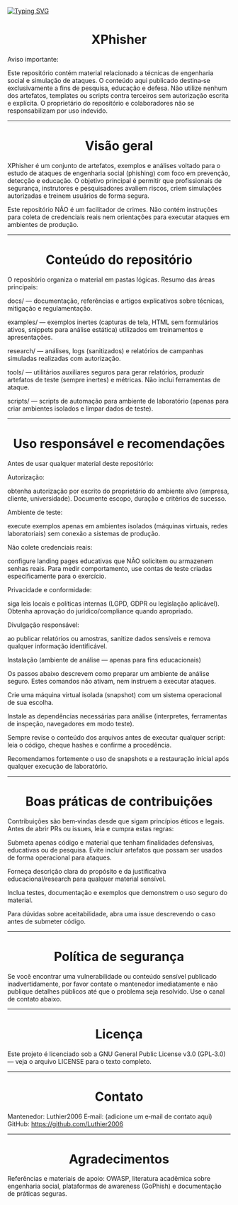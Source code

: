 [![Typing SVG](https://readme-typing-svg.herokuapp.com/?color=ff0000&size=35&center=true&vCenter=true&width=1000&lines=Atenção!+⚠;Não+nos+responsabilizamos+pelos+riscos)](https://git.io/typing-svg)

<h1 align="center">XPhisher</h1>

<p>Aviso importante: </p>
Este repositório contém material relacionado a técnicas de engenharia social e simulação de ataques. O conteúdo aqui publicado destina‑se exclusivamente a fins de pesquisa, educação e defesa. Não utilize nenhum dos artefatos, templates ou scripts contra terceiros sem autorização escrita e explícita. O proprietário do repositório e colaboradores não se responsabilizam por uso indevido.

------------------------------------------------------------------------

<h1 align="center">Visão geral</h1>

XPhisher é um conjunto de artefatos, exemplos e análises voltado para o estudo de ataques de engenharia social (phishing) com foco em prevenção, detecção e educação. O objetivo principal é permitir que profissionais de segurança, instrutores e pesquisadores avaliem riscos, criem simulações autorizadas e treinem usuários de forma segura.

Este repositório NÃO é um facilitador de crimes. Não contém instruções para coleta de credenciais reais nem orientações para executar ataques em ambientes de produção.

------------------------------------------------------------------------

<h1 align="center">Conteúdo do repositório</h1>

O repositório organiza o material em pastas lógicas. Resumo das áreas principais:

docs/ — documentação, referências e artigos explicativos sobre técnicas, mitigação e regulamentação.

examples/ — exemplos inertes (capturas de tela, HTML sem formulários ativos, snippets para análise estática) utilizados em treinamentos e apresentações.

research/ — análises, logs (sanitizados) e relatórios de campanhas simuladas realizadas com autorização.

tools/ — utilitários auxiliares seguros para gerar relatórios, produzir artefatos de teste (sempre inertes) e métricas. Não inclui ferramentas de ataque.

scripts/ — scripts de automação para ambiente de laboratório (apenas para criar ambientes isolados e limpar dados de teste).

------------------------------------------------------------------------

<h1 align="center">Uso responsável e recomendações</h1>

Antes de usar qualquer material deste repositório:

<p>Autorização: </p>
  obtenha autorização por escrito do proprietário do ambiente alvo (empresa, cliente, universidade). Documente escopo, duração e critérios de sucesso.

<p>Ambiente de teste: </p>
execute exemplos apenas em ambientes isolados (máquinas virtuais, redes laboratoriais) sem conexão a sistemas de produção.

<p>Não colete credenciais reais: </p>

configure landing pages educativas que NÃO solicitem ou armazenem senhas reais. Para medir comportamento, use contas de teste criadas especificamente para o exercício.

<p>Privacidade e conformidade: </p>

siga leis locais e políticas internas (LGPD, GDPR ou legislação aplicável). Obtenha aprovação do jurídico/compliance quando apropriado.

<p>Divulgação responsável: </p>

ao publicar relatórios ou amostras, sanitize dados sensíveis e remova qualquer informação identificável.

Instalação (ambiente de análise — apenas para fins educacionais)

Os passos abaixo descrevem como preparar um ambiente de análise seguro. Estes comandos não ativam, nem instruem a executar ataques.

Crie uma máquina virtual isolada (snapshot) com um sistema operacional de sua escolha.

Instale as dependências necessárias para análise (interpretes, ferramentas de inspeção, navegadores em modo teste).

Sempre revise o conteúdo dos arquivos antes de executar qualquer script: leia o código, cheque hashes e confirme a procedência.

Recomendamos fortemente o uso de snapshots e a restauração inicial após qualquer execução de laboratório.

------------------------------------------------------------------------

<h1 align="center">Boas práticas de contribuições</h1>

Contribuições são bem‑vindas desde que sigam princípios éticos e legais. Antes de abrir PRs ou issues, leia e cumpra estas regras:

Submeta apenas código e material que tenham finalidades defensivas, educativas ou de pesquisa. Evite incluir artefatos que possam ser usados de forma operacional para ataques.

Forneça descrição clara do propósito e da justificativa educacional/research para qualquer material sensível.

Inclua testes, documentação e exemplos que demonstrem o uso seguro do material.

Para dúvidas sobre aceitabilidade, abra uma issue descrevendo o caso antes de submeter código.

-------------------------------------------------------------------------------------

<h1 align="center">Política de segurança</h1>

Se você encontrar uma vulnerabilidade ou conteúdo sensível publicado inadvertidamente, por favor contate o mantenedor imediatamente e não publique detalhes públicos até que o problema seja resolvido. Use o canal de contato abaixo.

-------------------------------------------------------------------------------------

<h1 align="center">Licença</h1>

Este projeto é licenciado sob a GNU General Public License v3.0 (GPL‑3.0) — veja o arquivo LICENSE para o texto completo.

-------------------------------------------------------------------------------------

<h1 align="center">Contato</h1>

Mantenedor: Luthier2006
E‑mail: (adicione um e‑mail de contato aqui)
GitHub: https://github.com/Luthier2006

-------------------------------------------------------------------------------------

<h1 align="center">Agradecimentos</h1>

Referências e materiais de apoio: OWASP, literatura acadêmica sobre engenharia social, plataformas de awareness (GoPhish) e documentação de práticas seguras.
